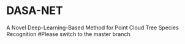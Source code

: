 # DASA-NET
A Novel Deep-Learning-Based Method for Point Cloud Tree Species Recognition
#Please switch to the master branch
